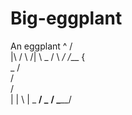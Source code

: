 # Big-eggplant
An eggplant
                                             ^
                                           /  \
                                  |\      /     \     /|
                                  \  \_  /        \ _/ /___
                                   {                       \
                                 _ /                       \
                              /                            \
                             /                              \
                             |                              |
                              \                            |
                                \_                     __/
                                  \___           ____/
                                       \_______/
                             
                             
